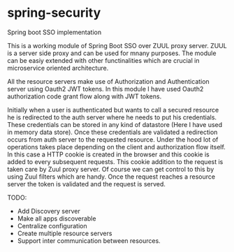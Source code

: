 # spring-security
Spring boot SSO implementation


This is a working module of Spring Boot SSO over ZUUL proxy server. ZUUL is a server side proxy and can be used for mnany purposes. 
The module can be easiy extended with other functinalities which are crucial in microservice oriented architecture. 

All the resource servers make use of Authorization and Authentication server using Oauth2 JWT tokens. In this module I have used
Oauth2 authorization code grant flow along with JWT tokens. 

Initially when a user is authenticated but wants to call a secured resource he is redirected to the auth server where he needs to
put his credentials. These credentials can be stored in any kind of datastore (Here I have used in memory data store). Once these
credentials are validated a redirection occurs from auth server to the requested resource. Under the hood lot of operations takes 
place depending on the client and authorization flow itself. In this case a HTTP cookie is created in the browser and this cookie
is added to every subsequent requests. This cookie addition to the request is taken care by Zuul proxy server. Of course we can get 
control to this by using Zuul filters which are handy. Once the request reaches a resource server the token is validated and the
request is served.

TODO: 
- Add Discovery server
- Make all apps discoverable
- Centralize configuration
- Create multiple resource servers
- Support inter communication between resources.



